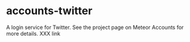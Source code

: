 # accounts-twitter

A login service for Twitter. See the project page on Meteor Accounts for more details. XXX link